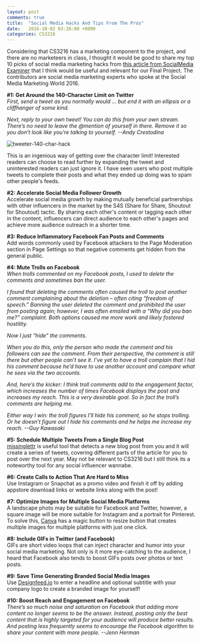 ```yaml
---
layout: post
comments: true
title:  "Social Media Hacks And Tips From The Pros"
date:   2016-10-02 03:26:00 +0800
categories: CS3216
---
```


Considering that CS3216 has a marketing component to the project, and there are no marketeers in class, I thought it would be good to share my top 10 picks of social media marketing hacks from [this article from SocialMedia Examiner](http://www.socialmediaexaminer.com/20-plus-social-media-hacks-and-tips-from-the-pros/) that I think would be useful and relevant for our Final Project. The contributors are social media marketing experts who spoke at the Social Media Marketing World 2016.

**#1: Get Around the 140-Character Limit on Twitter**  
*First, send a tweet as you normally would … but end it with an ellipsis or a cliffhanger of some kind.*

*Next, reply to your own tweet! You can do this from your own stream. There’s no need to leave the @mention of yourself in there. Remove it so you don’t look like you’re talking to yourself. --Andy Crestodina*

![tweeter-140-char-hack](http://www.socialmediaexaminer.com/wp-content/uploads/2016/04/ldj-andy-crestodina-hack.png)  

This is an ingenious way of getting over the character limit! Interested readers can choose to read further by expanding the tweet and uninterested readers can just ignore it. I have seen users who post multiple tweets to complete their posts and what they ended up doing was to spam other people's feeds.

**#2: Accelerate Social Media Follower Growth**  
Accelerate social media growth by making mutually beneficial partnerships with other influencers in the market by the S4S (Share for Share, Shoutout for Shoutout) tactic. By sharing each other's content or tagging each other in the content, influencers can direct audience to each other's pages and achieve more audience outreach in a shorter time.

**#3: Reduce Inflammatory Facebook Fan Posts and Comments**  
Add words commonly used by Facebook attackers to the Page Moderation section in Page Settings so that negative comments get hidden from the general public.

**#4: Mute Trolls on Facebook**  
*When trolls commented on my Facebook posts, I used to delete the comments and sometimes ban the user.*

*I found that deleting the comments often caused the troll to post another comment complaining about the deletion – often citing “freedom of speech.” Banning the user deleted the comment and prohibited the user from posting again; however, I was often emailed with a “Why did you ban me?” complaint. Both options caused me more work and likely fostered hostility.*

*Now I just “hide” the comments.*  

*When you do this, only the person who made the comment and his followers can see the comment. From their perspective, the comment is still there but other people can’t see it. I’ve yet to have a troll complain that I hid his comment because he’d have to use another account and compare what he sees via the two accounts.*  

*And, here’s the kicker: I think troll comments add to the engagement factor, which increases the number of times Facebook displays the post and increases my reach. This is a very desirable goal. So in fact the troll’s comments are helping me.*  

*Either way I win: the troll figures I’ll hide his comment, so he stops trolling. Or he doesn’t figure out I hide his comments and he helps me increase my reach. --Guy Kawasaki*  

**#5: Schedule Multiple Tweets From a Single Blog Post**  
[missinglettr](https://missinglettr.com/) is useful tool that detects a new blog post from you and it will create a series of tweets, covering different parts of the article for you to post over the next year. May not be relevant to CS3216 but I still think its a noteworthy tool for any social influencer wannabe.  

**#6: Create Calls to Action That Are Hard to Miss**  
Use Instagram or Snapchat as a promo video and finish it off by adding appstore download links or website links along with the post!

**#7: Optimize Images for Multiple Social Media Platforms**  
A landscape photo may be suitable for Facebook and Twitter, however, a square image will be more suitable for Instagram and a portrait for Pinterest. To solve this, [Canva](https://www.canva.com/) has a magic button to resize button that creates multiple images for multiple platforms with just one click.

**#8: Include GIFs in Twitter (and Facebook)**  
GIFs are short video loops that can inject character and humor into your social media marketing. Not only is it more eye-catching to the audience, I heard that Facebook also tends to boost GIFs posts over photos or text posts.

**#9: Save Time Generating Branded Social Media Images**  
Use [Designfeed.io](http://www.designfeed.io/) to enter a headline and optional subtitle with your company logo to create a branded image for yourself!

**#10: Boost Reach and Engagement on Facebook**  
*There’s so much noise and saturation on Facebook that adding more content no longer seems to be the answer. Instead, posting only the best content that is highly targeted for your audience will produce better results. And posting less frequently seems to encourage the Facebook algorithm to share your content with more people. --Jenn Herman*



